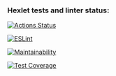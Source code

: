 ### Hexlet tests and linter status:
[![Actions Status](https://github.com/alexdesyatnik/frontend-project-lvl2/workflows/hexlet-check/badge.svg)](https://github.com/alexdesyatnik/frontend-project-lvl2/actions)

[![ESLint](https://github.com/alexdesyatnik/frontend-project-lvl2/actions/workflows/eslint.yml/badge.svg)](https://github.com/alexdesyatnik/frontend-project-lvl2/actions/workflows/eslint.yml)

[![Maintainability](https://api.codeclimate.com/v1/badges/a212711e686d41f53374/maintainability)](https://codeclimate.com/github/alexdesyatnik/frontend-project-lvl2/maintainability)

[![Test Coverage](https://api.codeclimate.com/v1/badges/a212711e686d41f53374/test_coverage)](https://codeclimate.com/github/alexdesyatnik/frontend-project-lvl2/test_coverage)
